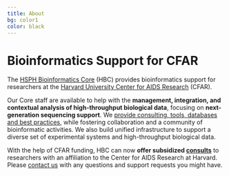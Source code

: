 ```yaml
---
title: About
bg: color1
color: black
---
```


# Bioinformatics Support for CFAR

The [HSPH Bioinformatics Core](https://hsphbio.ghost.io/) (HBC) provides bioinformatics support for researchers at the [Harvard University Center for AIDS Research](http://cfar.globalhealth.harvard.edu/) (CFAR). 

Our Core staff are available to help with the **management, integration, and contextual analysis of high-throughput biological data**, focusing on **next-generation sequencing support**. We [provide consulting, tools, databases and best practices](#services), while fostering collaboration and a community of bioinformatic activities. We also build unified infrastructure to support a diverse set of experimental systems and high-throughput biological data.

With the help of CFAR funding, HBC can now **offer subsidized [consults](#fees)** to researchers with an affiliation to the Center for AIDS Research at Harvard. Please [contact us](#contact) with any questions and support requests you might have.
